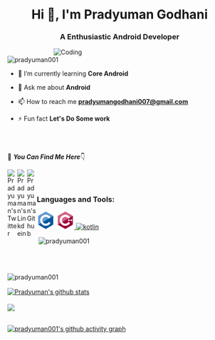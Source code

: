 <h1 align="center">Hi 👋, I'm Pradyuman Godhani</h1>
<h3 align="center">A Enthusiastic Android Developer</h3>
<img align="right" alt="Coding" width="400" src="https://cdn.dribbble.com/users/1162077/screenshots/3848914/programmer.gif">

<p align="left"> <img src="https://komarev.com/ghpvc/?username=pradyuman001&label=Views&color=blue&style=plastic" alt="pradyuman001" /> </p>

- 🌱 I’m currently learning **Core Android**

- 💬 Ask me about **Android**

- 📫 How to reach me **pradyumangodhani007@gmail.com**

- ⚡ Fun fact **Let's Do Some work**

<br/>
<br/>

📌 ***You Can Find Me Here***👇

<a href="https://twitter.com/Pradyuman001">
  <img align="left" alt="Pradyuman's Twitter" width="22px" src="https://cdn.jsdelivr.net/npm/simple-icons@v3/icons/twitter.svg" />
</a>
<a href="https://linkedin.com/in/pradyuman-godhani-615745224">
  <img align="left" alt="Pradyuman's Linkdein" width="22px" src="https://cdn.jsdelivr.net/npm/simple-icons@v3/icons/linkedin.svg" />
</a>
<a href="https://github.com/pradyuman001">
  <img align="left" alt="Pradyuman's Github" width="22px" src="https://cdn.jsdelivr.net/npm/simple-icons@v3/icons/github.svg" />
</a>

<br/>
<br/>

<h3 align="left">Languages and Tools:</h3>
<p align="left">
  

<img src="https://raw.githubusercontent.com/devicons/devicon/master/icons/c/c-original.svg" alt="c" width="40" height="40"/> <a href="https://www.cprogramming.com/" target="_blank" rel="noreferrer"></a> <a href="https://www.w3schools.com/cpp/" target="_blank" rel="noreferrer"> <img src="https://raw.githubusercontent.com/devicons/devicon/master/icons/cplusplus/cplusplus-original.svg" alt="cplusplus" width="40" height="40"/> </a> <a href="https://kotlinlang.org/" target="_blank" rel="noreferrer"> <img src="https://www.vectorlogo.zone/logos/kotlinlang/kotlinlang-icon.svg" alt="kotlin" width="40" height="40"/> </a> 
 

<p>&nbsp;<img align="center" src="https://github-readme-stats.vercel.app/api?username=pradyuman001&show_icons=true&locale=en" alt="pradyuman001" /></p>
<br/>
<br/>
<p><img align="center" src="https://github-readme-streak-stats.herokuapp.com/?user=pradyuman001&" alt="pradyuman001" /></p>


<a href="https://github.com/pradyuman001">
 <img align="center" src="https://github-readme-stats.vercel.app/api?username=pradyuman001&show_icons=true&theme=black&line_height=27" alt="Pradyuman's github stats"/>
</a>

<br/>
<br/>

<a href="https://github.com/pradyuman001">
  <img align="center" src="https://github-readme-stats.vercel.app/api/top-langs/?username=pradyuman001&theme=light&hide_langs_below=1" />
</a>

<br/>
<br/>

[![pradyuman001's github activity graph](https://activity-graph.herokuapp.com/graph?username=pradyuman001&theme=react-dark)](https://github.com/pradyuman001/github-readme-activity-graph)
